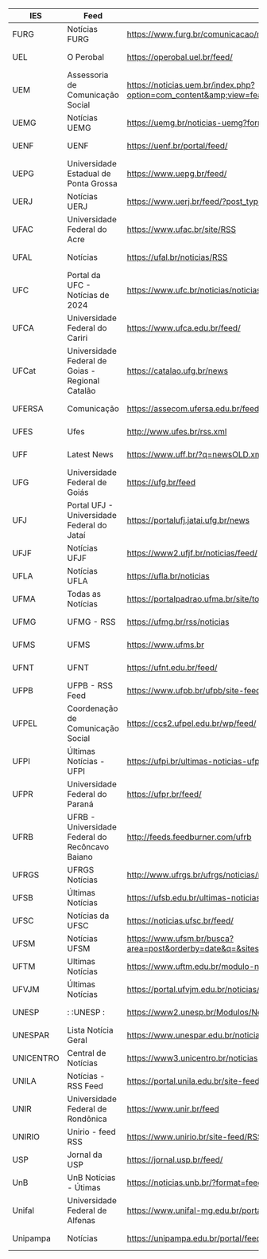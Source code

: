 |IES|Feed|URL|Funcional|Verificado|
|-|-|-|-|-|
|FURG|Notícias FURG|https://www.furg.br/comunicacao/noticias?format=feed&amp;type=rss|S|2024-01-20|
|UEL|O Perobal|https://operobal.uel.br/feed/|S|2024-01-20|
|UEM|Assessoria de Comunicação Social|https://noticias.uem.br/index.php?option=com_content&amp;view=featured&amp;format=feed&amp;type=rss&amp;|S|2024-01-20|
|UEMG|Notícias UEMG|https://uemg.br/noticias-uemg?format=feed&type=rss|S|2024-01-20|
|UENF|UENF|https://uenf.br/portal/feed/|S|2024-01-20|
|UEPG|Universidade Estadual de Ponta Grossa|https://www.uepg.br/feed/|S|2024-01-20|
|UERJ|Notícias UERJ|https://www.uerj.br/feed/?post_type=noticia|S|2024-01-20|
|UFAC|Universidade Federal do Acre|	https://www.ufac.br/site/RSS|S|2024-01-20|
|UFAL|Notícias|https://ufal.br/noticias/RSS|S|2024-01-20|
|UFC|Portal da UFC - Notícias de 2024|https://www.ufc.br/noticias/noticias-de-2023?format=feed&amp;type=rss|S|2024-01-20|
|UFCA|Universidade Federal do Cariri|https://www.ufca.edu.br/feed/|S|2024-01-20|
|UFCat|Universidade Federal de Goias - Regional Catalão|https://catalao.ufg.br/news|S|2024-01-20|
|UFERSA|Comunicação|https://assecom.ufersa.edu.br/feed/|S|2024-01-20|
|UFES|Ufes|http://www.ufes.br/rss.xml|S|2024-01-20|
|UFF|Latest News|https://www.uff.br/?q=newsOLD.xml|S|2024-01-20|
|UFG|Universidade Federal de Goiás|https://ufg.br/feed|S|2024-01-20|
|UFJ|Portal UFJ - Universidade Federal do Jataí|https://portalufj.jatai.ufg.br/news|S|2024-01-20|
|UFJF|Notícias UFJF|https://www2.ufjf.br/noticias/feed/|S|2024-01-20|
|UFLA|Notícias UFLA|https://ufla.br/noticias|S|2024-01-20|
|UFMA|Todas as Notícias|https://portalpadrao.ufma.br/site/todas-as-noticias/atom.xml|S|2024-01-20|
|UFMG|UFMG - RSS|https://ufmg.br/rss/noticias|S|2024-01-20|
|UFMS|UFMS|https://www.ufms.br|S|2024-01-20|
|UFNT|UFNT|https://ufnt.edu.br/feed/|S|2024-01-20|
|UFPB|UFPB - RSS Feed|https://www.ufpb.br/ufpb/site-feed/RSS|S|2024-01-20|
|UFPEL|Coordenação de Comunicação Social|https://ccs2.ufpel.edu.br/wp/feed/|S|2024-01-20|
|UFPI|Últimas Notícias - UFPI|https://ufpi.br/ultimas-noticias-ufpi?format=feed&amp;type=rss|S|2024-01-20|
|UFPR|Universidade Federal do Paraná|https://ufpr.br/feed/|S|2023-01-20|
|UFRB|UFRB - Universidade Federal do Recôncavo Baiano|http://feeds.feedburner.com/ufrb|S|2024-01-20|
|UFRGS|UFRGS Notícias|http://www.ufrgs.br/ufrgs/noticias/noticias/RSS|S|2024-01-20|
|UFSB|Últimas Notícias|https://ufsb.edu.br/ultimas-noticias?format=feed&amp;type=rss|S|2024-01-20|
|UFSC|Notícias da UFSC|https://noticias.ufsc.br/feed/|S|2023-01-20|
|UFSM|Notícias UFSM|https://www.ufsm.br/busca?area=post&orderby=date&q=&sites%5B0%5D=1&rss=true|S|2024-01-20|
|UFTM|Ultimas Notícias|https://www.uftm.edu.br/modulo-noticias?format=feed&type=rss|S|2024-01-20|
|UFVJM|Últimas Notícias|https://portal.ufvjm.edu.br/noticias/ultimas-noticias/RSS|S|2024-01-20|
|UNESP|: :UNESP :|https://www2.unesp.br/Modulos/Noticias/rss.php|S|2024-01-20|
|UNESPAR|Lista Notícia Geral|https://www.unespar.edu.br/noticias/lista-noticia-geral/RSS|S|2024-01-20|
|UNICENTRO|Central de Notícias|https://www3.unicentro.br/noticias|S|2024-01-20|
|UNILA|Notícias - RSS Feed|https://portal.unila.edu.br/site-feed/RSS?set_language=pt-br|S|2024-01-20|
|UNIR|Universidade Federal de Rondônica|https://www.unir.br/feed|S|2024-01-20|
|UNIRIO|Unirio - feed RSS|https://www.unirio.br/site-feed/RSS|S|2024-01-20|
|USP|Jornal da USP|https://jornal.usp.br/feed/|S|2024-01-20|
|UnB|UnB Notícias - Útimas|https://noticias.unb.br/?format=feed&amp;type=rss|S|2024-01-20|
|Unifal|Universidade Federal de Alfenas|https://www.unifal-mg.edu.br/portal/feed/|S|2024-01-20|
|Unipampa|Notícias|https://unipampa.edu.br/portal/feed-noticias|S|2024-01-20|
